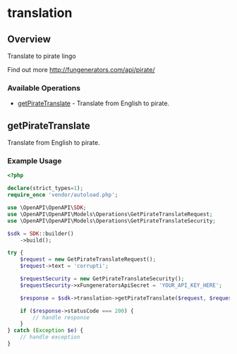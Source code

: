 # translation

## Overview

Translate to pirate lingo

Find out more
<http://fungenerators.com/api/pirate/>
### Available Operations

* [getPirateTranslate](#getpiratetranslate) - Translate from English to pirate.

## getPirateTranslate

Translate from English to pirate.

### Example Usage

```php
<?php

declare(strict_types=1);
require_once 'vendor/autoload.php';

use \OpenAPI\OpenAPI\SDK;
use \OpenAPI\OpenAPI\Models\Operations\GetPirateTranslateRequest;
use \OpenAPI\OpenAPI\Models\Operations\GetPirateTranslateSecurity;

$sdk = SDK::builder()
    ->build();

try {
    $request = new GetPirateTranslateRequest();
    $request->text = 'corrupti';

    $requestSecurity = new GetPirateTranslateSecurity();
    $requestSecurity->xFungeneratorsApiSecret = 'YOUR_API_KEY_HERE';

    $response = $sdk->translation->getPirateTranslate($request, $requestSecurity);

    if ($response->statusCode === 200) {
        // handle response
    }
} catch (Exception $e) {
    // handle exception
}
```
